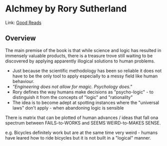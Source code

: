 # Alchmey by Rory Sutherland

Link: [Good Reads](https://www.goodreads.com/book/show/26210508-alchemy)

## Overview

The main premise of the book is that while science and logic has resulted in immensely valuable products, there is a treasure trove still waiting to be discovered by applying apparently illogical solutions to human problems.

- Just because the scientific methodology has been so reliable it does not have to be the only tool to apply especially to a messy field like human behaviour.
- *"Engineering does not allow for magic. Psychology does."*
- Rory defines the way humans make decisions as "psycho-logic" - to distinguish it from the concepts of "logic" and "rationality"
- The idea is to become adept at spotting instances where the "universal laws" don't apply - when abandoning logic is sensible

There is matrix that can be plotted of human advances / ideas that fall ona spectrum between FAILS-to-WORKS and SEEMS WEIRD-to-MAKES SENSE.

e.g. Bicycles definitely work but are at the same time very weird - humans have leared how to ride bicycles but it is not built in a "logical" manner.

## 